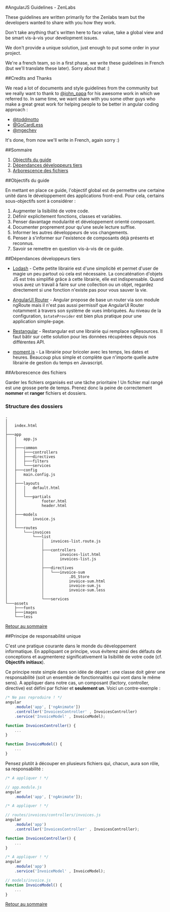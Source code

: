 #AngularJS Guidelines - ZenLabs

These guidelines are written primarily for the Zenlabs team but the developers wanted to share with you how they work.

Don't take anything that's written here to face value, take a global view and be smart vis-à-vis your development issues.

We don't provide a unique solution, just enough to put some order in your project.

We're a french team, so in a first phase, we write these guidelines in French (but we'll translate these later). Sorry about that :)

##Credits and Thanks

We read a lot of documents and style guidelines from the community but we really want to thank to [@john_papa](https://twitter.com/john_papa) for his awesome work in which we referred to. In same time, we want share with you some other guys who make a great great work for helping people to be better in angular coding approach :

 - [@toddmotto](https://twitter.com/toddmotto)
 - [@GoCardLess](https://twitter.com/GoCardless)
 - [@mgechev](https://twitter.com/mgechev)

It's done, from now we'll write in French, again sorry :)

##Sommaire

 1. [Objectifs du guide](#objectifs-du-guide)
 2. [Dépendances développeurs tiers](#dependances-developpeurs-tiers)
 3. [Arborescence des fichiers](#arborescence-des-fichiers)


##Objectifs du guide

En mettant en place ce guide, l'objectif global est de permettre une certaine unité dans le développement des applications front-end. Pour cela, certains sous-objectifs sont à considérer :

1. Augmenter la lisibilité de votre code.
2. Définir explicitement fonctions, classes et variables.
3. Penser davantage modularité et développement orienté composant.
4. Documenter proprement pour qu'une seule lecture suffise.
5. Informer les autres développeurs de vos changements.
6. Penser à s'informer sur l'existence de composants déjà présents et reconnus.
7. Savoir se remettre en question vis-à-vis de ce guide.

##Dépendances développeurs tiers

- [Lodash](https://lodash.com/) - Cette petite librairie est d'une simplicité et permet d'user de magie un peu partout où cela est nécessaire. La concaténation d'objets JS est très simplifié grâce à cette librairie, elle est indispensable. Quand vous avez un travail à faire sur une collection ou un objet, regardez directement si une fonction n'existe pas pour vous sauver la vie.

- [AngularUI Router](https://github.com/angular-ui/ui-router) - Angular propose de base un router via son module ngRoute mais il n'est pas aussi permissif que AngularUI Router notamment à travers son système de vues imbriquées. Au niveau de la configuration, `$stateProvider` est bien plus pratique pour une application simple-page.

- [Restangular](https://github.com/mgonto/restangular) - Restangular est une librairie qui remplace ngResources. Il faut bâtir sur cette solution pour les données récupérées depuis nos différentes API.

- [moment.js](http://momentjs.com/) - La librairie pour bricoler avec les temps, les dates et heures. Beaucoup plus simple et complète que n'importe quelle autre librairie de gestion du temps en Javascript.

##Arborescence des fichiers

Garder les fichiers organisés est une tâche prioritaire ! Un fichier mal rangé est une grosse perte de temps. Prenez donc la peine de correctement **nommer** et **ranger** fichiers et dossiers.

### Structure des dossiers

```
.
│   
│   index.html
│
├───app
│   │   app.js
│   │
│   ├───common
│   │   ├───controllers
│   │   ├───directives
│   │   ├───filters
│   │   └───services
│   ├───config
│   │   main.config.js
│   │
│   ├───layouts
│   │   │   default.html
│   │   │
│   │   └───partials
│   │           footer.html
│   │           header.html
│   │
│   ├───models
│   │       invoice.js
│   │
│   └───routes
│       └───invoices
│           └───list
│               │   invoices-list.route.js
│               │
│               ├───controllers
│               │       invoices-list.html
│               │       invoices-list.js
│               │
│               ├───directives
│               │   └───invoice-sum
│               │           .DS_Store
│               │           invoice-sum.html
│               │           invoice-sum.js
│               │           invoice-sum.less
│               │
│               └───services
└───assets
    ├───fonts
    ├───images
    └───less
```

[Retour au sommaire](#sommaire)

##Principe de responsabilité unique

C'est une pratique courante dans le monde du développement informatique. En appliquant ce principe, vous éviterez ainsi des défauts de conceptions et augmenterez significativement la lisibilité de votre code (cf. **Objectifs initiaux**).

Ce principe reste simple dans son idée de départ : une classe doit gérer une responsabilité (soit un ensemble de fonctionnalités qui vont dans le même sens). A appliquer dans notre cas, un composant (factory, controller, directive) est défini par fichier et **seulement un**. Voici un contre-exemple :

```javascript
/* Ne pas reproduire ! */
angular
    .module('app', ['ngAnimate'])
    .controller('InvoicesController' , InvoicesController)
    .service('InvoiceModel' , InvoiceModel);

function InvoicesController() {
	...
}

function InvoiceModel() {
	...
}
```

Pensez plutôt à découper en plusieurs fichiers qui, chacun, aura son rôle, sa responsabilité :

```javascript
/* A appliquer ! */

// app.module.js
angular
    .module('app', ['ngAnimate']);
```

```javascript
/* A appliquer ! */

// routes/invoices/controllers/invoices.js
angular
    .module('app')
    .controller('InvoicesController' , InvoicesController);

function InvoicesController() {
	...
}
```

```javascript
/* A appliquer ! */
angular
    .module('app')
    .service('InvoiceModel' , InvoiceModel);

// models/invoice.js
function InvoiceModel() {
	...
}
```

[Retour au sommaire](#sommaire)

